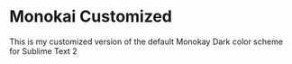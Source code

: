# Monokai Customized

This is my customized version of the default Monokay Dark color scheme for Sublime Text 2